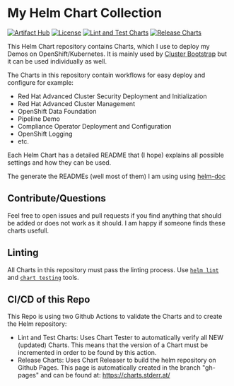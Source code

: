 # My Helm Chart Collection

  [![Artifact Hub](https://img.shields.io/endpoint?url=https://artifacthub.io/badge/repository/openshift-bootstraps)](https://artifacthub.io/packages/search?repo=openshift-bootstraps)
  [![License](https://img.shields.io/badge/License-Apache_2.0-blue.svg)](https://opensource.org/licenses/Apache-2.0)
  [![Lint and Test Charts](https://github.com/tjungbauer/helm-charts/actions/workflows/lint_and_test_charts.yml/badge.svg)](https://github.com/tjungbauer/helm-charts/actions/workflows/lint_and_test_charts.yml)
  [![Release Charts](https://github.com/tjungbauer/helm-charts/actions/workflows/release.yml/badge.svg)](https://github.com/tjungbauer/helm-charts/actions/workflows/release.yml)

This Helm Chart repository contains Charts, which I use to deploy my Demos on OpenShift/Kubernetes. 
It is mainly used by [Cluster Bootstrap](https://github.com/tjungbauer/openshift-clusterconfig-gitops) but it can be used individually as well.

The Charts in this repository contain workflows for easy deploy and configure for example:

* Red Hat Advanced Cluster Security Deployment and Initialization
* Red Hat Advanced Cluster Management
* OpenShift Data Foundation
* Pipeline Demo
* Compliance Operator Deployment and Configuration
* OpenShift Logging
* etc.

Each Helm Chart has a detailed README that (I hope) explains all possible settings and how they can be used.

The generate the READMEs (well most of them) I am using using [helm-doc](https://github.com/norwoodj/helm-docs)

## Contribute/Questions

Feel free to open issues and pull requests if you find anything that should be added or does not work as it should. I am happy if someone finds these charts usefull.

## Linting
All Charts in this repository must pass the linting process. Use [`helm lint`](https://helm.sh/docs/helm/helm_lint/) and [`chart testing`](https://github.com/helm/chart-testing/blob/master/doc/ct_lint.md) tools.

## CI/CD of this Repo 
This Repo is using two Github Actions to validate the Charts and to create the Helm repository:

* Lint and Test Charts: Uses Chart Tester to automatically verify all NEW (updated) Charts. This means that the version of a Chart must be incremented in order to be found by this action.
* Release Charts: Uses Chart Releaser to build the helm repository on Github Pages. This page is automatically created in the branch "gh-pages" and can be found at: https://charts.stderr.at/
